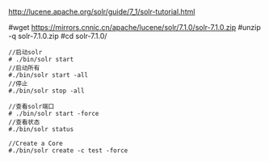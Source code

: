 http://lucene.apache.org/solr/guide/7_1/solr-tutorial.html

#wget https://mirrors.cnnic.cn/apache/lucene/solr/7.1.0/solr-7.1.0.zip
#unzip -q solr-7.1.0.zip
#cd solr-7.1.0/
~~~
//启动solr
# ./bin/solr start
//启动所有
#./bin/solr start -all
//停止
#./bin/solr stop -all

//查看solr端口
# ./bin/solr start -force
//查看状态
#./bin/solr status

//Create a Core
#./bin/solr create -c test -force
~~~
